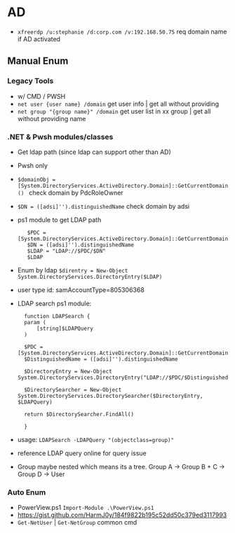 # AD
- ``` xfreerdp /u:stephanie /d:corp.com /v:192.168.50.75 ``` req domain name if AD activated
## Manual Enum
### Legacy Tools
- w/ CMD / PWSH
- ``` net user {user name} /domain ``` get user info | get all without providing
- ``` net group "{group name}" /domain ``` get user list in xx group | get all without providing name

### .NET & Pwsh modules/classes
- Get ldap path (since ldap can support other than AD)
- Pwsh only
- ```$domainObj =  [System.DirectoryServices.ActiveDirectory.Domain]::GetCurrentDomain() ``` check domain by PdcRoleOwner 
- ``` $DN = ([adsi]'').distinguishedName ``` check domain by adsi
- ps1 module to get LDAP path
     ``` 
        $PDC = [System.DirectoryServices.ActiveDirectory.Domain]::GetCurrentDomain().PdcRoleOwner.Name
        $DN = ([adsi]'').distinguishedName 
        $LDAP = "LDAP://$PDC/$DN"
        $LDAP
     ``` 

- Enum by ldap ``` $direntry = New-Object System.DirectoryServices.DirectoryEntry($LDAP) ```
- user type id:  samAccountType=805306368 
- LDAP search ps1 module: 
  ``` 
    function LDAPSearch {
    param (
        [string]$LDAPQuery
    )

    $PDC = [System.DirectoryServices.ActiveDirectory.Domain]::GetCurrentDomain().PdcRoleOwner.Name
    $DistinguishedName = ([adsi]'').distinguishedName

    $DirectoryEntry = New-Object System.DirectoryServices.DirectoryEntry("LDAP://$PDC/$DistinguishedName")

    $DirectorySearcher = New-Object System.DirectoryServices.DirectorySearcher($DirectoryEntry, $LDAPQuery)

    return $DirectorySearcher.FindAll()

    }
    ``` 
- usage: ``` LDAPSearch -LDAPQuery "(objectclass=group)" ```
- reference LDAP query online for query issue
- Group maybe nested which means its a tree. Group A -> Group B + C -> Group D -> User

### Auto Enum 
- PowerView.ps1 ``` Import-Module .\PowerView.ps1 ```
- https://gist.github.com/HarmJ0y/184f9822b195c52dd50c379ed3117993 
- ``` Get-NetUser ``` | ``` Get-NetGroup ``` common cmd
  